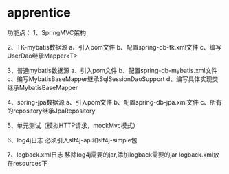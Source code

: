 # apprentice
功能点：
1、SpringMVC架构 

2、TK-mybatis数据源 
a、引入pom文件 
b、配置spring-db-tk.xml文件 
c、编写UserDao继承Mapper&lt;T> 

3、普通mybatis数据源 
a、引入pom文件 
b、配置spring-db-mybatis.xml文件 
c、编写MybatisBaseMapper继承SqlSessionDaoSupport 
d、编写具体实现类继承MybatisBaseMapper  

4、spring-jpa数据源 
a、引入pom文件 
b、配置spring-db-jpa.xml文件 
c、所有的repository继承JpaRepository 

5、单元测试（模拟HTTP请求，mockMvc模式） 

6、log4j日志 
必须引入slf4j-api和slf4j-simple包  

7、logback.xml日志 
移除log4j需要的jar,添加logback需要的jar 
logback.xml放在resources下
